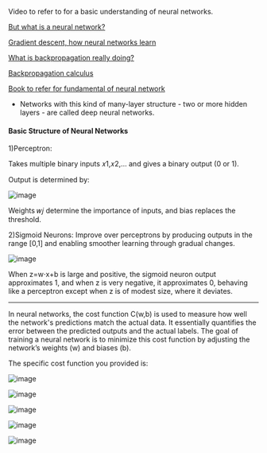 Video to refer to for a basic understanding of neural networks.

[But what is a neural network?](https://www.youtube.com/watch?v=aircAruvnKk&list=PLZHQObOWTQDNU6R1_67000Dx_ZCJB-3pi&index=1)


[Gradient descent, how neural networks learn](https://www.youtube.com/watch?v=IHZwWFHWa-w&list=PLZHQObOWTQDNU6R1_67000Dx_ZCJB-3pi&index=2)


[What is backpropagation really doing?](https://www.youtube.com/watch?v=Ilg3gGewQ5U&list=PLZHQObOWTQDNU6R1_67000Dx_ZCJB-3pi&index=3)


[Backpropagation calculus](https://www.youtube.com/watch?v=tIeHLnjs5U8&list=PLZHQObOWTQDNU6R1_67000Dx_ZCJB-3pi&index=4)

[Book to refer for fundamental of neural network](http://neuralnetworksanddeeplearning.com/about.html)

- Networks with this kind of many-layer structure - two or more hidden layers - are called deep neural networks.

#### Basic Structure of Neural Networks

1)Perceptron:

Takes multiple binary inputs 𝑥1,𝑥2,… and gives a binary output (0 or 1).

Output is determined by: 

![image](https://github.com/user-attachments/assets/a277f2df-9786-40c3-9b8b-e1007d8fb33a)

Weights 𝑤𝑗 determine the importance of inputs, and bias replaces the threshold.

2)Sigmoid Neurons: Improve over perceptrons by producing outputs in the range [0,1] and enabling smoother learning through gradual changes.

![image](https://github.com/user-attachments/assets/530a67f9-bbc6-4dc2-b014-a1d37f2bd5e1)

When z=w⋅x+b is large and positive, the sigmoid neuron output approximates 1, and when z is very negative, it approximates 0, behaving like a perceptron except when z is of modest size, where it deviates.

---
In neural networks, the cost function C(w,b) is used to measure how well the network's predictions match the actual data. It essentially quantifies the error between the predicted outputs and the actual labels. The goal of training a neural network is to minimize this cost function by adjusting the network’s weights (w) and biases (b).

The specific cost function you provided is:

![image](https://github.com/user-attachments/assets/24c9e56e-d8b8-4a47-a9f9-13b585926302)

![image](https://github.com/user-attachments/assets/225f4853-a652-4acf-8324-7af32336f807)


![image](https://github.com/user-attachments/assets/47d483cf-35ec-413c-9a61-aaab69adce17)

![image](https://github.com/user-attachments/assets/613796d4-755c-4fa1-831b-4edd78f2394f)

![image](https://github.com/user-attachments/assets/47a89fd7-fb86-49e6-ba38-6556c3f90797)


